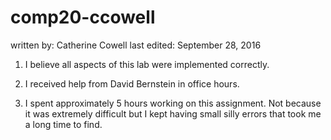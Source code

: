 # comp20-ccowell
written by: Catherine Cowell
last edited: September 28, 2016

1) I believe all aspects of this lab were implemented correctly.

2) I received help from David Bernstein in office hours.

3) I spent approximately 5 hours working on this assignment. Not because it was
extremely difficult but I kept having small silly errors that took me a long
time to find.
